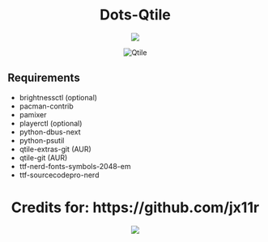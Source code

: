 <div align="center">
  <h1>Dots-Qtile</h1>

  <a href="https://github.com/qtile/qtile">
    <img src="https://img.shields.io/badge/qtile-git-informational.svg?style=for-the-badge&logo=python&color=b4befe&logoColor=cdd6f4&labelColor=1e1e2e" />
  </a>
  <a href="#Qtile">
  </a>
</div>
<div align="center">
  
![Qtile](https://user-images.githubusercontent.com/95487675/221333885-5cb70d0d-36f1-47ed-b77f-d4ba7349d4f5.png)
</div>



## Requirements
- brightnessctl (optional)
- pacman-contrib
- pamixer
- playerctl (optional)
- python-dbus-next
- python-psutil
- qtile-extras-git (AUR)
- qtile-git (AUR)
- ttf-nerd-fonts-symbols-2048-em
- ttf-sourcecodepro-nerd

<div align="center">
  <h1>Credits for: https://github.com/jx11r</h1>

<p align="center">
  <a href="https://github.com/vorosdev/dotsfiles-qtile/blob/master/LICENSE">
    <img src="https://img.shields.io/static/v1.svg?style=for-the-badge&label=License&message=GPL-3.0&colorA=1e1e2e&colorB=b4befe"/>
  </a>
</p>
